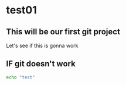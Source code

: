# test01

## This will be our first git project
 Let's see if this is gonna work
 
## IF git doesn't work
```bash
echo "test"
```